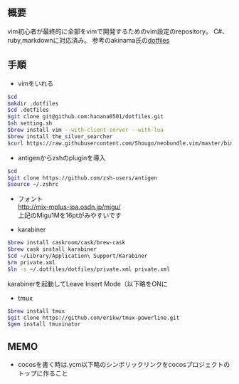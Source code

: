 ## 概要
vim初心者が最終的に全部をvimで開発するためのvim設定のrepository。
C#、ruby,markdownに対応済み。
参考のakinama氏の[dotfiles](https://github.com/akinama/dotfiles)

## 手順

- vimをいれる

```sh
$cd
$mkdir .dotfiles
$cd .dotfiles
$git clone git@github.com:hanana0501/dotfiles.git
$sh setting.sh
$brew install vim --with-client-server --with-lua
$brew install the_silver_searcher
$curl https://raw.githubusercontent.com/Shougo/neobundle.vim/master/bin/install.sh | sh
```

- antigenからzshのpluginを導入

```sh
$cd
$git clone https://github.com/zsh-users/antigen
$source ~/.zshrc
```

- フォント  
http://mix-mplus-ipa.osdn.jp/migu/  
上記のMigu1Mを16ptがみやすいです

- karabiner

```sh
$brew install caskroom/cask/brew-cask
$brew cask install karabiner
$cd ~/Library/Application\ Support/Karabiner
$rm private.xml
$ln -s ~/.dotfiles/dotfiles/private.xml private.xml
```

karabinerを起動してLeave Insert Mode（以下略をONに

- tmux

```sh
$brew install tmux
$git clone https://github.com/erikw/tmux-powerline.git
$gem install tmuxinator
```

## MEMO

- cocosを書く時は.ycm以下略のシンボリックリンクをcocosプロジェクトのトップに作ること

